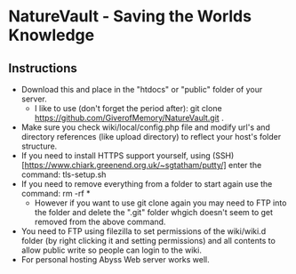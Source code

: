 # NatureVault - Saving the Worlds Knowledge

## Instructions

* Download this and place in the "htdocs" or "public" folder of your server.
  * I like to use (don't forget the period after): git clone https://github.com/GiverofMemory/NatureVault.git .
* Make sure you check wiki/local/config.php file and modify url's and directory references (like upload directory) to reflect your host's folder structure.
* If you need to install HTTPS support yourself, using (SSH)[https://www.chiark.greenend.org.uk/~sgtatham/putty/] enter the command: tls-setup.sh
* If you need to remove everything from a folder to start again use the command: rm -rf *
  * However if you want to use git clone again you may need to FTP into the folder and delete the ".git" folder whgich doesn't seem to get removed from the above command.
* You need to FTP using filezilla to set permissions of the wiki/wiki.d folder (by right clicking it and setting permissions) and all contents to allow public write so people can login to the wiki.
* For personal hosting Abyss Web server works well.
